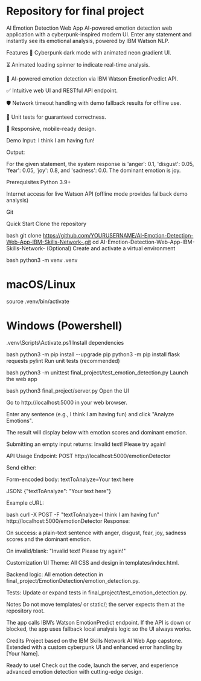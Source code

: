 # Repository for final project
AI Emotion Detection Web App
AI-powered emotion detection web application with a cyberpunk-inspired modern UI. Enter any statement and instantly see its emotional analysis, powered by IBM Watson NLP.

Features
🎨 Cyberpunk dark mode with animated neon gradient UI.

⏳ Animated loading spinner to indicate real-time analysis.

🧠 AI-powered emotion detection via IBM Watson EmotionPredict API.

✅ Intuitive web UI and RESTful API endpoint.

🛡️ Network timeout handling with demo fallback results for offline use.

🔬 Unit tests for guaranteed correctness.

📱 Responsive, mobile-ready design.

Demo
Input:
I think I am having fun!

Output:

For the given statement, the system response is 'anger': 0.1, 'disgust': 0.05, 'fear': 0.05, 'joy': 0.8, and 'sadness': 0.0.
The dominant emotion is joy.

Prerequisites
Python 3.9+

Internet access for live Watson API (offline mode provides fallback demo analysis)

Git

Quick Start
Clone the repository

bash
git clone https://github.com/YOURUSERNAME/AI-Emotion-Detection-Web-App-IBM-Skills-Network-.git
cd AI-Emotion-Detection-Web-App-IBM-Skills-Network-
(Optional) Create and activate a virtual environment

bash
python3 -m venv .venv
# macOS/Linux
source .venv/bin/activate
# Windows (Powershell)
.venv\Scripts\Activate.ps1
Install dependencies

bash
python3 -m pip install --upgrade pip
python3 -m pip install flask requests pylint
Run unit tests (recommended)

bash
python3 -m unittest final_project/test_emotion_detection.py
Launch the web app

bash
python3 final_project/server.py
Open the UI

Go to http://localhost:5000 in your web browser.

Enter any sentence (e.g., I think I am having fun) and click "Analyze Emotions".

The result will display below with emotion scores and dominant emotion.

Submitting an empty input returns: Invalid text! Please try again!

API Usage
Endpoint:
POST http://localhost:5000/emotionDetector

Send either:

Form-encoded body: textToAnalyze=Your text here

JSON: {"textToAnalyze": "Your text here"}

Example cURL:

bash
curl -X POST -F "textToAnalyze=I think I am having fun" http://localhost:5000/emotionDetector
Response:

On success: a plain-text sentence with anger, disgust, fear, joy, sadness scores and the dominant emotion.

On invalid/blank: "Invalid text! Please try again!"

Customization
UI Theme: All CSS and design in templates/index.html.

Backend logic: All emotion detection in final_project/EmotionDetection/emotion_detection.py.

Tests: Update or expand tests in final_project/test_emotion_detection.py.

Notes
Do not move templates/ or static/; the server expects them at the repository root.

The app calls IBM’s Watson EmotionPredict endpoint. If the API is down or blocked, the app uses fallback local analysis logic so the UI always works.

Credits
Project based on the IBM Skills Network AI Web App capstone.
Extended with a custom cyberpunk UI and enhanced error handling by [Your Name].

Ready to use! Check out the code, launch the server, and experience advanced emotion detection with cutting-edge design.
